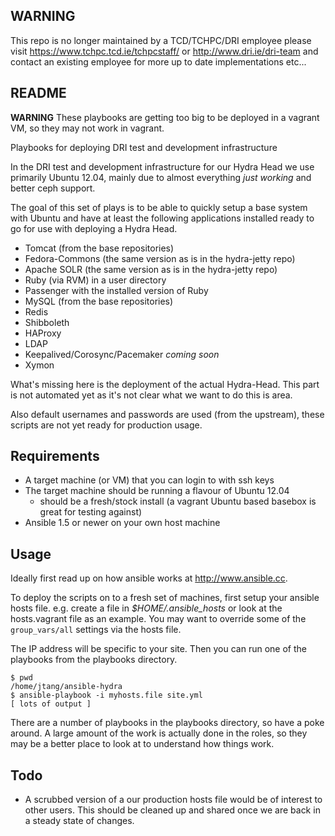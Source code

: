## WARNING

This repo is no longer maintained by a TCD/TCHPC/DRI employee please visit https://www.tchpc.tcd.ie/tchpcstaff/ or http://www.dri.ie/dri-team and contact an existing employee for more up to date implementations etc...

## README

**WARNING** These playbooks are getting too big to be deployed in a vagrant VM, so they may not work in vagrant.

Playbooks for deploying DRI test and development infrastructure

In the DRI test and development infrastructure for our Hydra Head we use
primarily Ubuntu 12.04, mainly due to almost everything *just working*
and better ceph support.

The goal of this set of plays is to be able to quickly setup a base
system with Ubuntu and have at least the following applications installed
ready to go for use with deploying a Hydra Head.

* Tomcat (from the base repositories)
* Fedora-Commons (the same version as is in the hydra-jetty repo)
* Apache SOLR (the same version as is in the hydra-jetty repo)
* Ruby (via RVM) in a user directory
* Passenger with the installed version of Ruby
* MySQL (from the base repositories)
* Redis
* Shibboleth
* HAProxy
* LDAP
* Keepalived/Corosync/Pacemaker *coming soon*
* Xymon

What's missing here is the deployment of the actual Hydra-Head. This part
is not automated yet as it's not clear what we want to do this is area.

Also default usernames and passwords are used (from the upstream),
these scripts are not yet ready for production usage.

## Requirements

* A target machine (or VM) that you can login to with ssh keys
* The target machine should be running a flavour of Ubuntu 12.04
  - should be a fresh/stock install (a vagrant Ubuntu based basebox is great for testing against)
* Ansible 1.5 or newer on your own host machine

## Usage

Ideally first read up on how ansible works at <http://www.ansible.cc>.

To deploy the scripts on to a fresh set of machines, first setup your
ansible hosts file. e.g. create a file in *$HOME/.ansible_hosts* or look
at the hosts.vagrant file as an example. You may want to override some
of the `group_vars/all` settings via the hosts file.

The IP address will be specific to your site. Then you can run one of
the playbooks from the playbooks directory.

	$ pwd
	/home/jtang/ansible-hydra
	$ ansible-playbook -i myhosts.file site.yml
	[ lots of output ]

There are a number of playbooks in the playbooks directory, so have a
poke around. A large amount of the work is actually done in the roles,
so they may be a better place to look at to understand how things work.

## Todo

* A scrubbed version of a our production hosts file would be of interest
to other users. This should be cleaned up and shared once we are back
in a steady state of changes.
